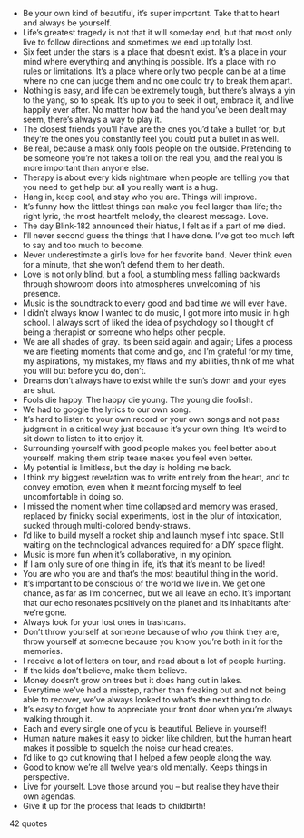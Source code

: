  - Be your own kind of beautiful, it’s super important. Take that to heart and always be yourself.
 - Life’s greatest tragedy is not that it will someday end, but that most only live to follow directions and sometimes we end up totally lost.
 - Six feet under the stars is a place that doesn’t exist. It’s a place in your mind where everything and anything is possible. It’s a place with no rules or limitations. It’s a place where only two people can be at a time where no one can judge them and no one could try to break them apart.
 - Nothing is easy, and life can be extremely tough, but there’s always a yin to the yang, so to speak. It’s up to you to seek it out, embrace it, and live happily ever after. No matter how bad the hand you’ve been dealt may seem, there’s always a way to play it.
 - The closest friends you’ll have are the ones you’d take a bullet for, but they’re the ones you constantly feel you could put a bullet in as well.
 - Be real, because a mask only fools people on the outside. Pretending to be someone you’re not takes a toll on the real you, and the real you is more important than anyone else.
 - Therapy is about every kids nightmare when people are telling you that you need to get help but all you really want is a hug.
 - Hang in, keep cool, and stay who you are. Things will improve.
 - It’s funny how the littlest things can make you feel larger than life; the right lyric, the most heartfelt melody, the clearest message. Love.
 - The day Blink-182 announced their hiatus, I felt as if a part of me died.
 - I’ll never second guess the things that I have done. I’ve got too much left to say and too much to become.
 - Never underestimate a girl’s love for her favorite band. Never think even for a minute, that she won’t defend them to her death.
 - Love is not only blind, but a fool, a stumbling mess falling backwards through showroom doors into atmospheres unwelcoming of his presence.
 - Music is the soundtrack to every good and bad time we will ever have.
 - I didn’t always know I wanted to do music, I got more into music in high school. I always sort of liked the idea of psychology so I thought of being a therapist or someone who helps other people.
 - We are all shades of gray. Its been said again and again; Lifes a process we are fleeting moments that come and go, and I’m grateful for my time, my aspirations, my mistakes, my flaws and my abilities, think of me what you will but before you do, don’t.
 - Dreams don’t always have to exist while the sun’s down and your eyes are shut.
 - Fools die happy. The happy die young. The young die foolish.
 - We had to google the lyrics to our own song.
 - It’s hard to listen to your own record or your own songs and not pass judgment in a critical way just because it’s your own thing. It’s weird to sit down to listen to it to enjoy it.
 - Surrounding yourself with good people makes you feel better about yourself, making them strip tease makes you feel even better.
 - My potential is limitless, but the day is holding me back.
 - I think my biggest revelation was to write entirely from the heart, and to convey emotion, even when it meant forcing myself to feel uncomfortable in doing so.
 - I missed the moment when time collapsed and memory was erased, replaced by finicky social experiments, lost in the blur of intoxication, sucked through multi-colored bendy-straws.
 - I’d like to build myself a rocket ship and launch myself into space. Still waiting on the technological advances required for a DIY space flight.
 - Music is more fun when it’s collaborative, in my opinion.
 - If I am only sure of one thing in life, it’s that it’s meant to be lived!
 - You are who you are and that’s the most beautiful thing in the world.
 - It’s important to be conscious of the world we live in. We get one chance, as far as I’m concerned, but we all leave an echo. It’s important that our echo resonates positively on the planet and its inhabitants after we’re gone.
 - Always look for your lost ones in trashcans.
 - Don’t throw yourself at someone because of who you think they are, throw yourself at someone because you know you’re both in it for the memories.
 - I receive a lot of letters on tour, and read about a lot of people hurting.
 - If the kids don’t believe, make them believe.
 - Money doesn’t grow on trees but it does hang out in lakes.
 - Everytime we’ve had a misstep, rather than freaking out and not being able to recover, we’ve always looked to what’s the next thing to do.
 - It’s easy to forget how to appreciate your front door when you’re always walking through it.
 - Each and every single one of you is beautiful. Believe in yourself!
 - Human nature makes it easy to bicker like children, but the human heart makes it possible to squelch the noise our head creates.
 - I’d like to go out knowing that I helped a few people along the way.
 - Good to know we’re all twelve years old mentally. Keeps things in perspective.
 - Live for yourself. Love those around you – but realise they have their own agendas.
 - Give it up for the process that leads to childbirth!

42 quotes